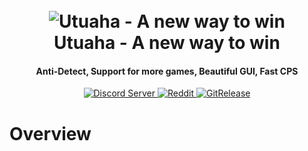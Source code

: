 <h1 align="center">
  <br>
  <img src="https://user-images.githubusercontent.com/80784394/145082869-89a50820-656d-41bc-a7c1-d2122b297bd5.jpg" alt="Utuaha - A new way to win"></a>
    <br>
 Utuaha - A new way to win
  <br>
</h1>

<h4 align="center">Anti-Detect, Support for more games, Beautiful GUI, Fast CPS</h4>
<p align="center">
  <a href="https://discord.gg/5DF5ywktEJ">
    <img src="https://discordapp.com/api/guilds/917835452441047061/widget.png?style=shield" alt="Discord Server">
  </a>
  <a href="https://www.reddit.com/r/Utuaha">
     <img alt="Reddit" src="https://img.shields.io/reddit/subreddit-subscribers/Utuaha?style=social">
  </a>
  <a href="https://github.com/Sn8ow/Utuaha/Releases">
     <img alt="GitRelease" src="https://img.shields.io/github/v/release/Sn8ow/Utuaha?include_prereleases">
  </a>
</p>

# Overview
